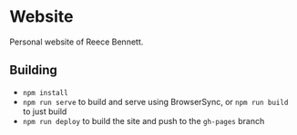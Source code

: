 # Website

Personal website of Reece Bennett.

## Building

- `npm install`
- `npm run serve` to build and serve using BrowserSync, or `npm run build` to just build
- `npm run deploy` to build the site and push to the `gh-pages` branch
